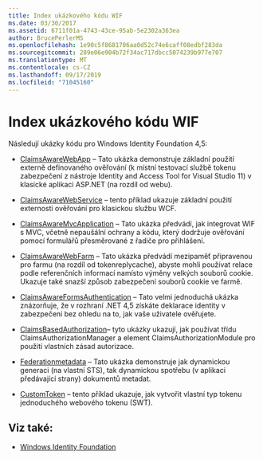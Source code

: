 ```yaml
---
title: Index ukázkového kódu WIF
ms.date: 03/30/2017
ms.assetid: 6711f01a-4743-43ce-95ab-5e2302a363ea
author: BrucePerlerMS
ms.openlocfilehash: 1e90c5f8681706aa0d52c74e6caff08edbf283da
ms.sourcegitcommit: 289e06e904b72f34ac717dbcc5074239b977e707
ms.translationtype: MT
ms.contentlocale: cs-CZ
ms.lasthandoff: 09/17/2019
ms.locfileid: "71045160"
---
```

# <a name="wif-code-sample-index"></a>Index ukázkového kódu WIF

Následují ukázky kódu pro Windows Identity Foundation 4,5:

- [ClaimsAwareWebApp](https://go.microsoft.com/fwlink/?LinkID=248405) – Tato ukázka demonstruje základní použití externě definovaného ověřování (k místní testovací službě tokenu zabezpečení z nástroje Identity and Access Tool for Visual Studio 11) v klasické aplikaci ASP.NET (na rozdíl od webu).

- [ClaimsAwareWebService](https://go.microsoft.com/fwlink/?LinkID=248406) – tento příklad ukazuje základní použití externosti ověřování pro klasickou službu WCF.

- [ClaimsAwareMvcApplication](https://go.microsoft.com/fwlink/?LinkID=248407) – Tato ukázka předvádí, jak integrovat WIF s MVC, včetně nepaušální ochrany a kódu, který dodržuje ověřování pomocí formulářů přesměrované z řadiče pro přihlášení.

- [ClaimsAwareWebFarm](https://go.microsoft.com/fwlink/?LinkID=248408) – Tato ukázka předvádí mezipaměť připravenou pro farmu (na rozdíl od tokenreplycache), abyste mohli používat relace podle referenčních informací namísto výměny velkých souborů cookie. Ukazuje také snazší způsob zabezpečení souborů cookie ve farmě.

- [ClaimsAwareFormsAuthentication](https://go.microsoft.com/fwlink/?LinkID=248409) – Tato velmi jednoduchá ukázka znázorňuje, že v rozhraní .NET 4,5 získáte deklarace identity v zabezpečení bez ohledu na to, jak vaše uživatele ověřujete.

- [ClaimsBasedAuthorization](https://go.microsoft.com/fwlink/?LinkID=248410)– tyto ukázky ukazují, jak používat třídu ClaimsAuthorizationManager a element ClaimsAuthorizationModule pro použití vlastních zásad autorizace.

- [Federationmetadata](https://go.microsoft.com/fwlink/?LinkID=248411) – Tato ukázka demonstruje jak dynamickou generaci (na vlastní STS), tak dynamickou spotřebu (v aplikaci předávající strany) dokumentů metadat.

- [CustomToken](https://go.microsoft.com/fwlink/?LinkID=248412) – tento příklad ukazuje, jak vytvořit vlastní typ tokenu jednoduchého webového tokenu (SWT).

## <a name="see-also"></a>Viz také:

- [Windows Identity Foundation](index.md)

